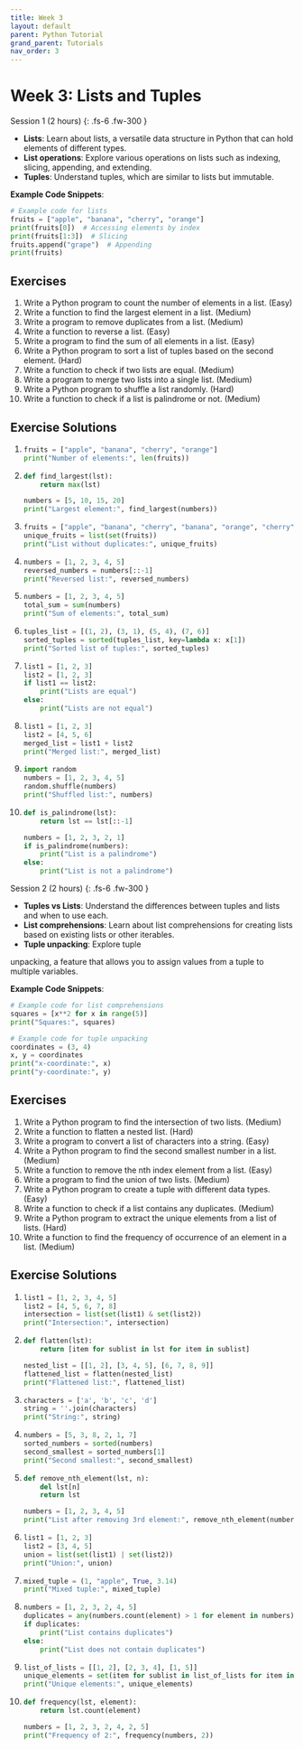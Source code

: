 ```yaml
---
title: Week 3
layout: default
parent: Python Tutorial 
grand_parent: Tutorials
nav_order: 3
---
```


# Week 3: Lists and Tuples
Session 1 (2 hours)
{: .fs-6 .fw-300 }

- **Lists**: Learn about lists, a versatile data structure in Python that can hold elements of different types.
- **List operations**: Explore various operations on lists such as indexing, slicing, appending, and extending.
- **Tuples**: Understand tuples, which are similar to lists but immutable.

**Example Code Snippets**:
```python
# Example code for lists
fruits = ["apple", "banana", "cherry", "orange"]
print(fruits[0])  # Accessing elements by index
print(fruits[1:3])  # Slicing
fruits.append("grape")  # Appending
print(fruits)
```

## Exercises
1. Write a Python program to count the number of elements in a list. (Easy)
2. Write a function to find the largest element in a list. (Medium)
3. Write a program to remove duplicates from a list. (Medium)
4. Write a function to reverse a list. (Easy)
5. Write a program to find the sum of all elements in a list. (Easy)
6. Write a Python program to sort a list of tuples based on the second element. (Hard)
7. Write a function to check if two lists are equal. (Medium)
8. Write a program to merge two lists into a single list. (Medium)
9. Write a Python program to shuffle a list randomly. (Hard)
10. Write a function to check if a list is palindrome or not. (Medium)

## Exercise Solutions
1. ```python
   fruits = ["apple", "banana", "cherry", "orange"]
   print("Number of elements:", len(fruits))
   ```
2. ```python
   def find_largest(lst):
       return max(lst)
   
   numbers = [5, 10, 15, 20]
   print("Largest element:", find_largest(numbers))
   ```
3. ```python
   fruits = ["apple", "banana", "cherry", "banana", "orange", "cherry"]
   unique_fruits = list(set(fruits))
   print("List without duplicates:", unique_fruits)
   ```
4. ```python
   numbers = [1, 2, 3, 4, 5]
   reversed_numbers = numbers[::-1]
   print("Reversed list:", reversed_numbers)
   ```
5. ```python
   numbers = [1, 2, 3, 4, 5]
   total_sum = sum(numbers)
   print("Sum of elements:", total_sum)
   ```
6. ```python
   tuples_list = [(1, 2), (3, 1), (5, 4), (7, 6)]
   sorted_tuples = sorted(tuples_list, key=lambda x: x[1])
   print("Sorted list of tuples:", sorted_tuples)
   ```
7. ```python
   list1 = [1, 2, 3]
   list2 = [1, 2, 3]
   if list1 == list2:
       print("Lists are equal")
   else:
       print("Lists are not equal")
   ```
8. ```python
   list1 = [1, 2, 3]
   list2 = [4, 5, 6]
   merged_list = list1 + list2
   print("Merged list:", merged_list)
   ```
9. ```python
   import random
   numbers = [1, 2, 3, 4, 5]
   random.shuffle(numbers)
   print("Shuffled list:", numbers)
   ```
10. ```python
    def is_palindrome(lst):
        return lst == lst[::-1]
    
    numbers = [1, 2, 3, 2, 1]
    if is_palindrome(numbers):
        print("List is a palindrome")
    else:
        print("List is not a palindrome")
    ```

Session 2 (2 hours)
{: .fs-6 .fw-300 }

- **Tuples vs Lists**: Understand the differences between tuples and lists and when to use each.
- **List comprehensions**: Learn about list comprehensions for creating lists based on existing lists or other iterables.
- **Tuple unpacking**: Explore tuple

 unpacking, a feature that allows you to assign values from a tuple to multiple variables.

**Example Code Snippets**:
```python
# Example code for list comprehensions
squares = [x**2 for x in range(5)]
print("Squares:", squares)

# Example code for tuple unpacking
coordinates = (3, 4)
x, y = coordinates
print("x-coordinate:", x)
print("y-coordinate:", y)
```

## Exercises
1. Write a Python program to find the intersection of two lists. (Medium)
2. Write a function to flatten a nested list. (Hard)
3. Write a program to convert a list of characters into a string. (Easy)
4. Write a Python program to find the second smallest number in a list. (Medium)
5. Write a function to remove the nth index element from a list. (Easy)
6. Write a program to find the union of two lists. (Medium)
7. Write a Python program to create a tuple with different data types. (Easy)
8. Write a function to check if a list contains any duplicates. (Medium)
9. Write a Python program to extract the unique elements from a list of lists. (Hard)
10. Write a function to find the frequency of occurrence of an element in a list. (Medium)

## Exercise Solutions
1. ```python
   list1 = [1, 2, 3, 4, 5]
   list2 = [4, 5, 6, 7, 8]
   intersection = list(set(list1) & set(list2))
   print("Intersection:", intersection)
   ```
2. ```python
   def flatten(lst):
       return [item for sublist in lst for item in sublist]
   
   nested_list = [[1, 2], [3, 4, 5], [6, 7, 8, 9]]
   flattened_list = flatten(nested_list)
   print("Flattened list:", flattened_list)
   ```
3. ```python
   characters = ['a', 'b', 'c', 'd']
   string = ''.join(characters)
   print("String:", string)
   ```
4. ```python
   numbers = [5, 3, 8, 2, 1, 7]
   sorted_numbers = sorted(numbers)
   second_smallest = sorted_numbers[1]
   print("Second smallest:", second_smallest)
   ```
5. ```python
   def remove_nth_element(lst, n):
       del lst[n]
       return lst
   
   numbers = [1, 2, 3, 4, 5]
   print("List after removing 3rd element:", remove_nth_element(numbers, 2))
   ```
6. ```python
   list1 = [1, 2, 3]
   list2 = [3, 4, 5]
   union = list(set(list1) | set(list2))
   print("Union:", union)
   ```
7. ```python
   mixed_tuple = (1, "apple", True, 3.14)
   print("Mixed tuple:", mixed_tuple)
   ```
8. ```python
   numbers = [1, 2, 3, 2, 4, 5]
   duplicates = any(numbers.count(element) > 1 for element in numbers)
   if duplicates:
       print("List contains duplicates")
   else:
       print("List does not contain duplicates")
   ```
9. ```python
   list_of_lists = [[1, 2], [2, 3, 4], [1, 5]]
   unique_elements = set(item for sublist in list_of_lists for item in sublist)
   print("Unique elements:", unique_elements)
   ```
10. ```python
    def frequency(lst, element):
        return lst.count(element)
    
    numbers = [1, 2, 3, 2, 4, 2, 5]
    print("Frequency of 2:", frequency(numbers, 2))
    ```
